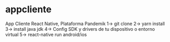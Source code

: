 # appcliente
App Cliente React Native, Plataforma Pandemik
1-> git clone
2-> yarn install
3-> install java jdk
4-> Config SDK y drivers de tu dispositivo o entorno virtual
5-> react-native run android/ios
